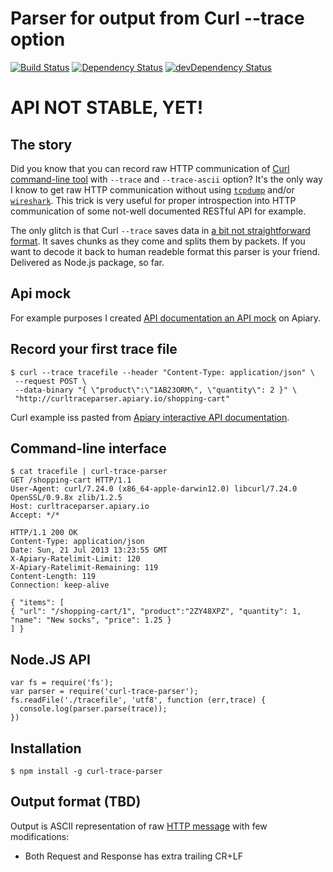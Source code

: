 
# Parser for output from Curl --trace option

[![Build Status](https://travis-ci.org/apiaryio/curl-trace-parser.png)](https://travis-ci.org/apiaryio/curl-trace-parser)
[![Dependency Status](https://david-dm.org/apiaryio/curl-trace-parser.png)](https://david-dm.org/apiaryio/curl-trace-parser)
[![devDependency Status](https://david-dm.org/apiaryio/curl-trace-parser/dev-status.png)](https://david-dm.org/apiaryio/curl-trace-parser#info=devDependencies)

# API NOT STABLE, YET!

## The story

Did you know that you can record raw HTTP communication of [Curl command-line tool](http://curl.haxx.se/docs/manpage.html) with `--trace` and `--trace-ascii` option? It's the only way I know to get raw HTTP communication without using [`tcpdump`](http://www.tcpdump.org/) and/or [`wireshark`](http://www.wireshark.org/). 
This trick is very useful for proper introspection into HTTP communication of some not-well documented RESTful API for example. 

The only glitch is that Curl `--trace` saves data in [a bit not straightforward format][gist]. It saves chunks as they come and splits them by packets. If you want to decode it back to human readeble format this parser is your friend. Delivered as Node.js package, so far.

[gist]: https://gist.github.com/netmilk/6048533


## Api mock

For example purposes I created [API documentation an API mock][apiarydoc] on Apiary.

[apiarydoc]: http://docs.curltraceparser.apiary.io/

## Record your first trace file
    
    $ curl --trace tracefile --header "Content-Type: application/json" \
     --request POST \
     --data-binary "{ \"product\":\"1AB23ORM\", \"quantity\": 2 }" \
     "http://curltraceparser.apiary.io/shopping-cart"

Curl example iss pasted from [Apiary interactive API documentation][example].

[example]: http://docs.curltraceparser.apiary.io/#get-%2Fshopping-cart

## Command-line interface

    $ cat tracefile | curl-trace-parser
    GET /shopping-cart HTTP/1.1
    User-Agent: curl/7.24.0 (x86_64-apple-darwin12.0) libcurl/7.24.0 OpenSSL/0.9.8x zlib/1.2.5
    Host: curltraceparser.apiary.io
    Accept: */*

    HTTP/1.1 200 OK
    Content-Type: application/json
    Date: Sun, 21 Jul 2013 13:23:55 GMT
    X-Apiary-Ratelimit-Limit: 120
    X-Apiary-Ratelimit-Remaining: 119
    Content-Length: 119
    Connection: keep-alive

    { "items": [
    { "url": "/shopping-cart/1", "product":"2ZY48XPZ", "quantity": 1, "name": "New socks", "price": 1.25 }
    ] }

## Node.JS API

    var fs = require('fs');
    var parser = require('curl-trace-parser');
    fs.readFile('./tracefile', 'utf8', function (err,trace) {
      console.log(parser.parse(trace));
    })

## Installation

    $ npm install -g curl-trace-parser


## Output format (TBD)

Output is ASCII representation of raw [HTTP message][message] with few modifications:

- Both Request and Response has extra trailing CR+LF

[message]: http://www.w3.org/Protocols/rfc2616/rfc2616-sec4.html
